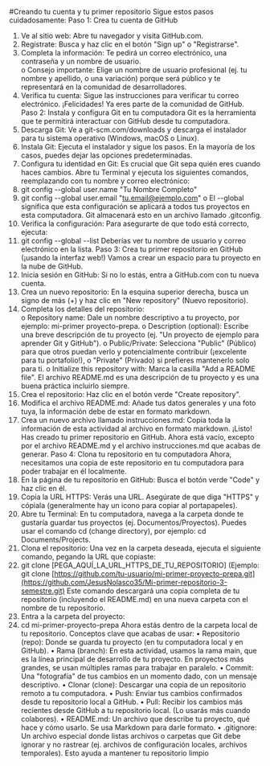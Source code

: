 #Creando tu cuenta y tu primer repositorio 
Sigue estos pasos cuidadosamente: 
Paso 1: Crea tu cuenta de GitHub 
1. Ve al sitio web: Abre tu navegador y visita GitHub.com. 
2. Regístrate: Busca y haz clic en el botón "Sign up" o "Registrarse". 
3. Completa la información: Te pedirá un correo electrónico, una contraseña y un nombre de usuario.  
o Consejo importante: Elige un nombre de usuario profesional (ej. tu nombre y apellido, o 
una variación) porque será público y te representará en la comunidad de desarrolladores. 
4. Verifica tu cuenta: Sigue las instrucciones para verificar tu correo electrónico. 
¡Felicidades! Ya eres parte de la comunidad de GitHub. 
Paso 2: Instala y configura Git en tu computadora 
Git es la herramienta que te permitirá interactuar con GitHub desde tu computadora. 
1. Descarga Git: Ve a git-scm.com/downloads y descarga el instalador para tu sistema operativo 
(Windows, macOS o Linux). 
2. Instala Git: Ejecuta el instalador y sigue los pasos. En la mayoría de los casos, puedes dejar las 
opciones predeterminadas. 
3. Configura tu identidad en Git: Es crucial que Git sepa quién eres cuando haces cambios. Abre tu 
Terminal  y ejecuta los siguientes comandos, reemplazando con tu nombre y correo electrónico:  
4. git config --global user.name "Tu Nombre Completo" 
5. git config --global user.email "tu.email@ejemplo.com" 
o El --global significa que esta configuración se aplicará a todos tus proyectos en esta 
computadora. Git almacenará esto en un archivo llamado .gitconfig. 
6. Verifica la configuración: Para asegurarte de que todo está correcto, ejecuta:  
7. git config --global --list 
Deberías ver tu nombre de usuario y correo electrónico en la lista. 
Paso 3: Crea tu primer repositorio en GitHub (¡usando la interfaz web!) 
Vamos a crear un espacio para tu proyecto en la nube de GitHub. 
1. Inicia sesión en GitHub: Si no lo estás, entra a GitHub.com con tu nueva cuenta. 
2. Crea un nuevo repositorio: En la esquina superior derecha, busca un signo de más (+) y haz clic en 
"New repository" (Nuevo repositorio). 
3. Completa los detalles del repositorio:  
o Repository name: Dale un nombre descriptivo a tu proyecto, por ejemplo: mi-primer
proyecto-prepa. 
o Description (optional): Escribe una breve descripción de tu proyecto (ej. "Un proyecto de 
ejemplo para aprender Git y GitHub"). 
o Public/Private: Selecciona "Public" (Público) para que otros puedan verlo y 
potencialmente contribuir (¡excelente para tu portafolio!), o "Private" (Privado) si prefieres 
mantenerlo solo para ti. 
o Initialize this repository with: Marca la casilla "Add a README file". El archivo 
README.md es una descripción de tu proyecto y es una buena práctica incluirlo siempre. 
4. Crea el repositorio: Haz clic en el botón verde "Create repository". 
5. Modifica el archivo README.md: Añade tus datos generales y una foto tuya, la información debe 
de estar en formato markdown. 
6. Crea un nuevo archivo llamado instrucciones.md: Copia toda la información de esta actividad al 
archivo en formato markdown. 
¡Listo! Has creado tu primer repositorio en GitHub. Ahora está vacío, excepto por el archivo README.md y 
el archivo instrucciones.md que acabas de generar. 
Paso 4: Clona tu repositorio en tu computadora 
Ahora, necesitamos una copia de este repositorio en tu computadora para poder trabajar en él localmente. 
1. En la página de tu repositorio en GitHub: Busca el botón verde "Code" y haz clic en él. 
2. Copia la URL HTTPS: Verás una URL. Asegúrate de que diga "HTTPS" y cópiala (generalmente 
hay un icono para copiar al portapapeles). 
3. Abre tu Terminal: En tu computadora, navega a la carpeta donde te gustaría guardar tus proyectos 
(ej. Documentos/Proyectos). Puedes usar el comando cd (change directory), por ejemplo: cd 
Documents/Projects. 
4. Clona el repositorio: Una vez en la carpeta deseada, ejecuta el siguiente comando, pegando la URL 
que copiaste:  
5. git clone [PEGA_AQUÍ_LA_URL_HTTPS_DE_TU_REPOSITORIO] 
(Ejemplo: git clone [https://github.com/tu-usuario/mi-primer-proyecto-prepa.git](https://github.com/JesusNolasco35/Mi-primer-repositorio-3-semestre.git) Este comando 
descargará una copia completa de tu repositorio (incluyendo el README.md) en una nueva carpeta 
con el nombre de tu repositorio. 
6. Entra a la carpeta del proyecto:  
7. cd mi-primer-proyecto-prepa 
Ahora estás dentro de la carpeta local de tu repositorio. 
Conceptos clave que acabas de usar: 
• Repositorio (repo): Donde se guarda tu proyecto (en tu computadora local y en GitHub). 
• Rama (branch): En esta actividad, usamos la rama main, que es la línea principal de desarrollo de tu 
proyecto. En proyectos más grandes, se usan múltiples ramas para trabajar en paralelo. 
• Commit: Una "fotografía" de tus cambios en un momento dado, con un mensaje descriptivo. 
• Clonar (clone): Descargar una copia de un repositorio remoto a tu computadora. 
• Push: Enviar tus cambios confirmados desde tu repositorio local a GitHub. 
• Pull: Recibir los cambios más recientes desde GitHub a tu repositorio local. (Lo usarás más cuando 
colabores). 
• README.md: Un archivo que describe tu proyecto, qué hace y cómo usarlo. Se usa Markdown 
para darle formato. 
• .gitignore: Un archivo especial donde listas archivos o carpetas que Git debe ignorar y no rastrear 
(ej. archivos de configuración locales, archivos temporales). Esto ayuda a mantener tu repositorio 
limpio
